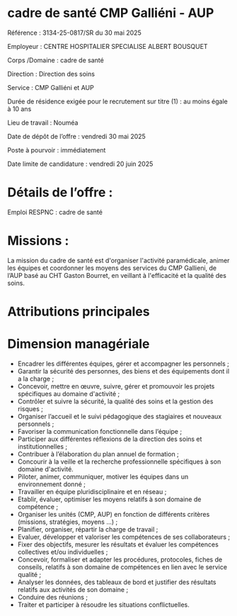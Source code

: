 # cadre de santé CMP Galliéni - AUP

Référence : 3134-25-0817/SR du 30 mai 2025

Employeur : CENTRE HOSPITALIER SPECIALISE ALBERT BOUSQUET

Corps /Domaine : cadre de santé

Direction : Direction des soins

Service : CMP Galliéni et AUP

Durée de résidence exigée pour le recrutement sur titre (1) : au moins égale à 10 ans

Lieu de travail : Nouméa

Date de dépôt de l’offre : vendredi 30 mai 2025

Poste à pourvoir : immédiatement

Date limite de candidature : vendredi 20 juin 2025

# Détails de l’offre :

Emploi RESPNC : cadre de santé

# Missions :

La mission du cadre de santé est d'organiser l'activité paramédicale, animer les équipes et coordonner les moyens des services du CMP Gallieni, de l’AUP basé au CHT Gaston Bourret, en veillant à l'efficacité et la qualité des soins.

# Attributions principales

# Dimension managériale

- Encadrer les différentes équipes, gérer et accompagner les personnels ;
- Garantir la sécurité des personnes, des biens et des équipements dont il a la charge ;
- Concevoir, mettre en œuvre, suivre, gérer et promouvoir les projets spécifiques au domaine d'activité ;
- Contrôler et suivre la sécurité, la qualité des soins et la gestion des risques ;
- Organiser l’accueil et le suivi pédagogique des stagiaires et nouveaux personnels ;
- Favoriser la communication fonctionnelle dans l’équipe ;
- Participer aux différentes réflexions de la direction des soins et institutionnelles ;
- Contribuer à l’élaboration du plan annuel de formation ;
- Concourir à la veille et la recherche professionnelle spécifiques à son domaine d'activité.
- Piloter, animer, communiquer, motiver les équipes dans un environnement donné ;
- Travailler en équipe pluridisciplinaire et en réseau ;
- Etablir, évaluer, optimiser les moyens relatifs à son domaine de compétence ;
- Organiser les unités (CMP, AUP) en fonction de différents critères (missions, stratégies, moyens ...) ;
- Planifier, organiser, répartir la charge de travail ;
- Evaluer, développer et valoriser les compétences de ses collaborateurs ;
- Fixer des objectifs, mesurer les résultats et évaluer les compétences collectives et/ou individuelles ;
- Concevoir, formaliser et adapter les procédures, protocoles, fiches de conseils, relatifs à son domaine de compétences en lien avec le service qualité ;
- Analyser les données, des tableaux de bord et justifier des résultats relatifs aux activités de son domaine ;
- Conduire des réunions ;
- Traiter et participer à résoudre les situations conflictuelles.
